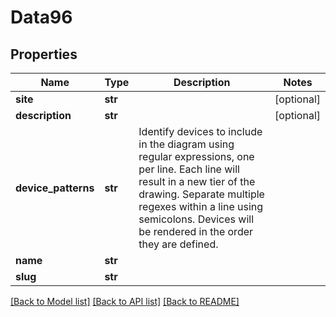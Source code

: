 # Data96

## Properties
Name | Type | Description | Notes
------------ | ------------- | ------------- | -------------
**site** | **str** |  | [optional] 
**description** | **str** |  | [optional] 
**device_patterns** | **str** | Identify devices to include in the diagram using regular expressions, one per line. Each line will result in a new tier of the drawing. Separate multiple regexes within a line using semicolons. Devices will be rendered in the order they are defined. | 
**name** | **str** |  | 
**slug** | **str** |  | 

[[Back to Model list]](../README.md#documentation-for-models) [[Back to API list]](../README.md#documentation-for-api-endpoints) [[Back to README]](../README.md)


